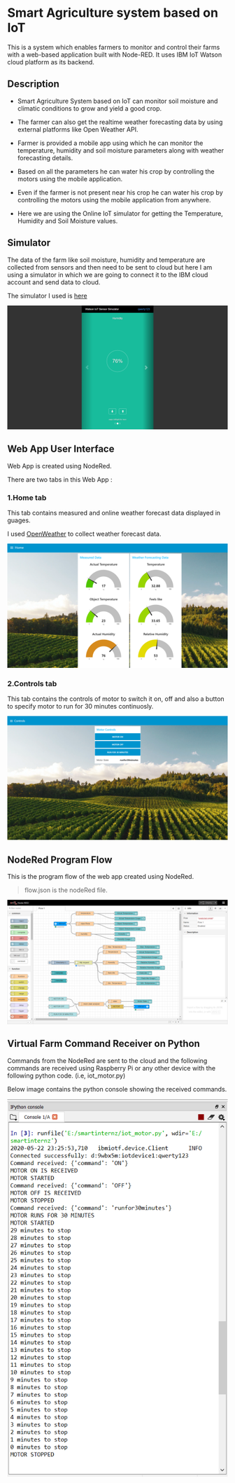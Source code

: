 # Smart Agriculture system based on IoT

This is a system which enables farmers to monitor and control their farms with a web-based application built with Node-RED. It uses IBM IoT Watson cloud platform as its backend.

## Description

  * Smart Agriculture System based on IoT can monitor soil moisture and climatic conditions to grow and yield a good crop.
  
  * The farmer can also get the realtime weather forecasting data by using external platforms like Open Weather API.
  
  * Farmer is provided a mobile app using which he can monitor the temperature, humidity and soil moisture parameters along with weather forecasting details.
  
  * Based on all the parameters he can water his crop by controlling the motors using the mobile application.
  
  * Even if the farmer is not present near his crop he can water his crop by controlling the motors using the mobile application from anywhere.
  
  * Here we are using the Online IoT simulator for getting the Temperature, Humidity and Soil Moisture values.

## Simulator

The data of the farm like soil moisture, humidity and temperature are collected from sensors and then need to be sent to cloud
but here I am using a simulator in which we are going to connect it to the IBM cloud account and send data to cloud.

The simulator I used is [here](https://watson-iot-sensor-simulator.mybluemix.net/)

![Simulator](/tasks/IoT_simulator.png)

## Web App User Interface

Web App is created using NodeRed.

There are two tabs in this Web App :

###  1.Home tab

   This tab contains measured and online weather forecast data displayed in guages.
  
   I used [OpenWeather](https://openweathermap.org/guide) to collect weather forecast data.
   
   ![Home tab](/tasks/Home_UI.png)
   
###  2.Controls tab

   This tab contains the controls of motor to switch it on, off and also a button to specify motor to run for 30 minutes continuosly.
   
   ![Controls tab](/tasks/Controls_UI.png)

## NodeRed Program Flow

This is the program flow of the web app created using NodeRed. 

>flow.json is the nodeRed file.

  ![flow](/tasks/program_flow.png)
  
## Virtual Farm Command Receiver on Python

Commands from the NodeRed are sent to the cloud and the following commands are received using Raspberry Pi or any other device with the following python code. (i.e, iot_motor.py)

Below image contains the python console showing the received commands.

![Receiver](/tasks/motor_output_in_console.PNG)
  
